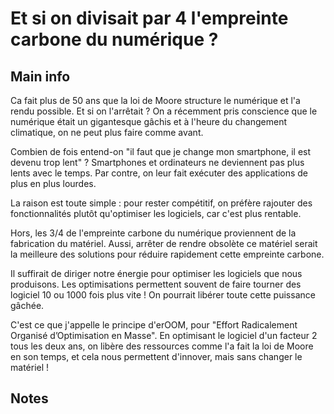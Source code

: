 # Et si on divisait par 4 l'empreinte carbone du numérique ?

## Main info

Ca fait plus de 50 ans que la loi de Moore structure le numérique et l'a rendu possible. Et si on l'arrêtait ?
On a récemment pris conscience que le numérique était un gigantesque gâchis et à l'heure du changement climatique, on ne peut plus faire comme avant.

Combien de fois entend-on "il faut que je change mon smartphone, il est devenu trop lent" ? Smartphones et ordinateurs ne deviennent pas plus lents avec le temps. Par contre, on leur fait exécuter des applications de plus en plus lourdes.

La raison est toute simple : pour rester compétitif, on préfère rajouter des fonctionnalités plutôt qu'optimiser les logiciels, car c'est plus rentable.

Hors, les 3/4 de l'empreinte carbone du numérique proviennent de la fabrication du matériel. Aussi, arrêter de rendre obsolète ce matériel serait la meilleure des solutions pour réduire rapidement cette empreinte carbone.

Il suffirait de diriger notre énergie pour optimiser les logiciels que nous produisons. Les optimisations permettent souvent de faire tourner des logiciel 10 ou 1000 fois plus vite ! On pourrait libérer toute cette puissance gâchée.

C'est ce que j'appelle le principe d'erOOM, pour "Effort Radicalement Organisé d’Optimisation en Masse". En optimisant le logiciel d'un facteur 2 tous les deux ans, on libère des ressources comme l'a fait la loi de Moore en son temps, et cela nous permettent d'innover, mais sans changer le matériel !

## Notes

